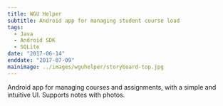 ```yaml
---
title: WGU Helper
subtitle: Android app for managing student course load
tags:
  - Java
  - Android SDK
  - SQLite
date: "2017-06-14"
enddate: "2017-07-09"
mainimage: ../images/wguhelper/storyboard-top.jpg
---
```

Android app for managing courses and assignments, with a simple and intuitive UI. Supports notes with photos.
